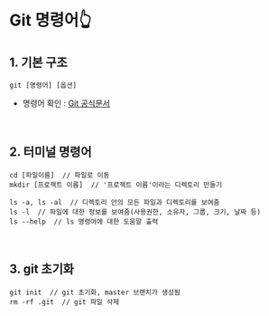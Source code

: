 # Git 명령어👆

## 1. 기본 구조
```git
git [명령어] [옵션]
```
- 명령어 확인 : [Git 공식문서](https://git-scm.com/docs)

<br>

## 2. 터미널 명령어
```
cd [파일이름]  // 파일로 이동
mkdir [프로젝트 이름]  // '프로젝트 이름'이라는 디렉토리 만들기
```
```
ls -a, ls -al  // 디렉토리 안의 모든 파일과 디렉토리를 보여줌
ls -l  // 파일에 대한 정보를 보여줌(사용권한, 소유자, 그룹, 크기, 날짜 등)
ls --help  // ls 명령어에 대한 도움말 출력
```

<br>

## 3. git 초기화
```
git init  // git 초기화, master 브랜치가 생성됨
rm -rf .git  // git 파일 삭제
```
